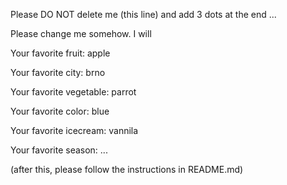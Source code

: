 Please DO NOT delete me (this line) and add 3 dots at the end ...

Please change me somehow. I will



Your favorite fruit: apple

Your favorite city: brno

Your favorite vegetable: parrot

Your favorite color: blue

Your favorite icecream: vannila

Your favorite season: ...


(after this, please follow the instructions in README.md)



